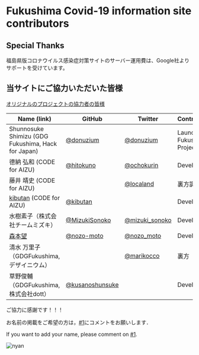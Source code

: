 Fukushima Covid-19 information site contributors
============================================

## Special Thanks
福島県版コロナウイルス感染症対策サイトのサーバー運用費は、Google社よりサポートを受けています。

## 当サイトにご協力いただいた皆様
[オリジナルのプロジェクトの協力者の皆様](https://github.com/tokyo-metropolitan-gov/covid19/blob/development/CONTRIBUTORS.md)

| Name (link) | GitHub | Twitter | Contribution |
| --- | --- | --- | --- |
| Shunnosuke Shimizu (GDG Fukushima, Hack for Japan) | [@donuzium](https://github.com/donuzium) | [@donuzium](https://twitter.com/donuzium) | Launched Fukushima Project |
| 德納 弘和 (CODE for AIZU) | [@hitokuno](https://github.com/hitokuno) | [@ochokurin](https://twitter.com/ochokurin) | Developer |
| 藤井 靖史 (CODE for AIZU) | | [@localand](https://twitter.com/localand) | 裏方調整役 |
| [kibutan](https://note.com/kibutan) (CODE for AIZU) | [@kibutan](https://github.com/kibutan) | | Developer |
|  水樹素子（株式会社チームミズキ） | [@MizukiSonoko](https://github.com/MizukiSonoko) | [@mizuki_sonoko](https://twitter.com/mizuki_sonoko) | Developer |
|  [森本望](https://ozomoto.me) | [@nozo-moto](https://github.com/nozo-moto) | [@nozo_moto](https://twitter.com/nozo_moto) | Developer |
|  清水 万里子（GDGFukushima, デザイニウム） | | [@marikocco](https://twitter.com/marikocco) | 裏方 |
|  草野俊輔（GDGFukushima, 株式会社dott） | [@kusanoshunsuke](https://github.com/kusanoshunsuke) | | Developer |

ご協力に感謝です！！！

お名前の掲載をご希望の方は，[#1](https://github.com/gdg-fukushima/covid19/issues/1)にコメントをお願いします．

If you want to add your name, please comment on [#1](https://github.com/gdg-fukushima/covid19/issues/1).

![nyan](https://i.gyazo.com/f04e7468ea6e4bb6e87f6817fea980f9.gif)
